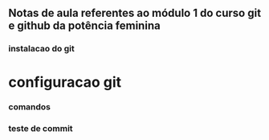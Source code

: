 ## Notas de aula referentes ao módulo 1 do curso git e github da potência feminina



### instalacao do git

# configuracao git 

### comandos


### teste de commit
